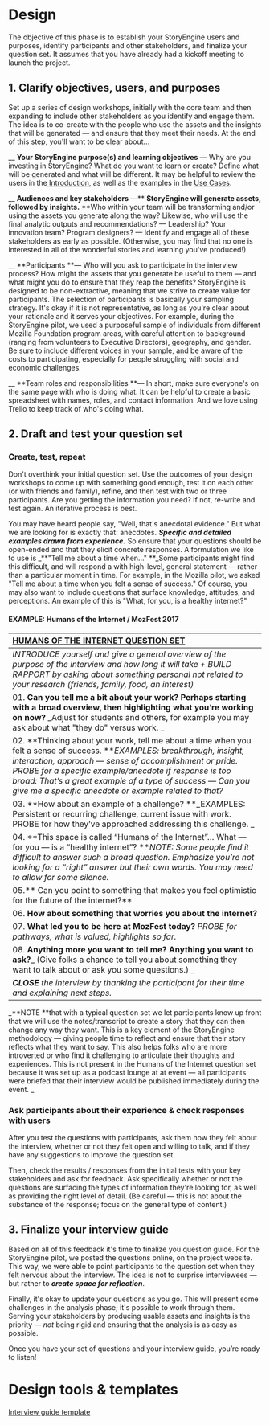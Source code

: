 # Design

The objective of this phase is to establish your StoryEngine users and purposes, identify participants and other stakeholders, and finalize your question set. It assumes that you have already had a kickoff meeting to launch the project.

## 1. Clarify objectives, users, and purposes

Set up a series of design workshops, initially with the core team and then expanding to include other stakeholders as you identify and engage them. The idea is to co-create with the people who use the assets and the insights that will be generated — and ensure that they meet their needs. At the end of this step, you'll want to be clear about...

\_\_ **Your StoryEngine purpose\(s\) and learning objectives** — Why are you investing in StoryEngine? What do you want to learn or create? Define what will be generated and what will be different. It may be helpful to review the users in the[ Introduction](/README.md), as well as the examples in the [Use Cases](/use-cases.md).

\_\_ **Audiences and key stakeholders** —** **StoryEngine will generate assets, followed by insights.** **Who within your team will be transforming and/or using the assets you generate along the way? Likewise, who will use the final analytic outputs and recommendations? — Leadership? Your innovation team? Program designers? — Identify and engage all of these stakeholders as early as possible. \(Otherwise, you may find that no one is interested in all of the wonderful stories and learning you've produced!\)

\_\_ **Participants **— Who will you ask to participate in the interview process? How might the assets that you generate be useful to them — and what might you do to ensure that they reap the benefits? StoryEngine is designed to be non-extractive, meaning that we strive to create value for participants. The selection of participants is basically your sampling strategy. It's okay if it is not representative, as long as you're clear about your rationale and it serves your objectives. For example, during the StoryEngine pilot, we used a purposeful sample of individuals from different Mozilla Foundation program areas, with careful attention to background \(ranging from volunteers to Executive Directors\), geography, and gender. Be sure to include different voices in your sample, and be aware of the costs to participating, especially for people struggling with social and economic challenges.

\_\_ **Team roles and responsibilities **— In short, make sure everyone's on the same page with who is doing what. It can be helpful to create a basic spreadsheet with names, roles, and contact information. And we love using Trello to keep track of who's doing what.

## 2. Draft and test **your question set**

### Create, test, repeat

Don't overthink your initial question set. Use the outcomes of your design workshops to come up with something good enough, test it on each other \(or with friends and family\), refine, and then test with two or three participants. Are you getting the information you need? If not, re-write and test again. An iterative process is best.

You may have heard people say, "Well, that's anecdotal evidence." But what we are looking for is exactly that: anecdotes. _**Specific and detailed examples drawn from experience.**_ So ensure that your questions should be open-ended and that they elicit concrete responses. A formulation we like to use is \_**"Tell me about a time when..." **\_Some participants might find this difficult, and will respond a with high-level, general statement — rather than a particular moment in time. For example, in the Mozilla pilot, we asked "Tell me about a time when you felt a sense of success." Of course, you may also want to include questions that surface knowledge, attitudes, and perceptions. An example of this is "What, for you, is a healthy internet?"

#### EXAMPLE: Humans of the Internet / MozFest 2017

| [HUMANS OF THE INTERNET QUESTION SET](https://storyengine.io/humans/) |
| :--- |
| _INTRODUCE yourself and give a general overview of the purpose of the interview and how long it will take + BUILD RAPPORT by asking about something personal not related to your research \(friends, family, food, an interest\)_ |
| 01. **Can you tell me a bit about your work? Perhaps starting with a broad overview, then highlighting what you’re working on now?** _Adjust for students and others, for example you may ask about what "they do" versus work. _ |
| 02. **Thinking about your work, tell me about a time when you felt a sense of success. **_EXAMPLES: breakthrough, insight, interaction, approach — sense of accomplishment or pride. PROBE for a specific example/anecdote if response is too broad: That’s a great example of a type of success — Can you give me a specific anecdote or example related to that?_ |
| 03. **How about an example of a challenge? **_EXAMPLES: Persistent or recurring challenge, current issue with work. PROBE for how they’ve approached addressing this challenge. _ |
| 04. **This space is called “Humans of the Internet”… What — for you — is a “healthy internet”? **_NOTE: Some people find it difficult to answer such a broad question. Emphasize you’re not looking for a “right” answer but their own words. You may need to allow for some silence._ |
| 05.** Can you point to something that makes you feel optimistic for the future of the internet?** |
| 06. **How about something that worries you about the internet?** |
| 07. **What led you to be here at MozFest today?** _PROBE for pathways, what is valued, highlights so far._ |
| 08. **Anything more you want to tell me? Anything you want to ask?**_ \(Give folks a chance to tell you about something they want to talk about or ask you some questions.\) _ |
| _**CLOSE** the interview by thanking the participant for their time and explaining next steps._ |

_**NOTE **that with a typical question set we let participants know up front that we will use the notes/transcript to create a story that they can then change any way they want. This is a key element of the StoryEngine methodology — giving people time to reflect and ensure that their story reflects what they want to say. This also helps folks who are more introverted or who find it challenging to articulate their thoughts and experiences. This is not present in the Humans of the Internet question set because it was set up as a podcast lounge at at event — all participants were briefed that their interview would be published immediately during the event. _

### Ask participants about their experience & check responses with users

After you test the questions with participants, ask them how they felt about the interview, whether or not they felt open and willing to talk, and if they have any suggestions to improve the question set.

Then, check the results / responses from the initial tests with your key stakeholders and ask for feedback. Ask specifically whether or not the questions are surfacing the types of information they're looking for, as well as providing the right level of detail. \(Be careful — this is not about the substance of the response; focus on the general type of content.\)

## 3. Finalize your i**nterview guide**

Based on all of this feedback it's time to finalize you question guide. For the StoryEngine pilot, we posted the questions online, on the project website. This way, we were able to point participants to the question set when they felt nervous about the interview. The idea is not to surprise interviewees ­— but rather to _**create space for reflection**_.

Finally, it's okay to update your questions as you go. This will present some challenges in the analysis phase; it's possible to work through them. Serving your stakeholders by producing usable assets and insights is the priority — _not_ being rigid and ensuring that the analysis is as easy as possible.

Once you have your set of questions and your interview guide, you’re ready to listen!

# Design tools & templates

[Interview guide template](https://www.gitbook.com/book/loup/storyengine/edit#)

